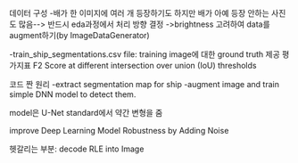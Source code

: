 데이터 구성
-배가 한 이미지에 여러 개 등장하기도 하지만 배가 아예 등장 안하는 사진도 많음--> 반드시 eda과정에서 처리 방향 결정
->brightness 고려하여 data를 augment하기(by ImageDataGenerator)


-train_ship_segmentations.csv file: training image에 대한 ground truth 제공
평가지표
 F2 Score at different intersection over union (IoU) thresholds
 
 
 
 코드 짠 원리
 -extract segmentation map for ship
 -augment image and train simple DNN model to detect them. 
 
 
model은 U-Net standard에서 약간 변형을 줌 

improve Deep Learning Model Robustness by Adding Noise


헷갈리는 부분: decode RLE into Image
